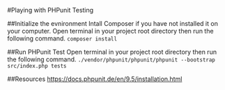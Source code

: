 #Playing with PHPunit Testing

##Initialize the evnironment
Intall Composer if you have not installed it on your computer.
Open terminal in your project root directory then run the following command.
`composer install`

##Run PHPunit Test
Open terminal in your project root directory then run the following command.
`./vendor/phpunit/phpunit/phpunit --bootstrap src/index.php tests`

##Resources
https://docs.phpunit.de/en/9.5/installation.html
